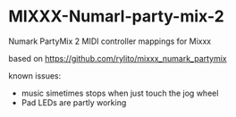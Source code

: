 # MIXXX-Numarl-party-mix-2
Numark PartyMix 2 MIDI controller mappings for Mixxx

based on https://github.com/rylito/mixxx_numark_partymix

known issues:
 - music simetimes stops when just touch the jog wheel
 - Pad LEDs are partly working

 